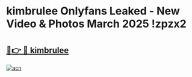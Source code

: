 # kimbrulee Onlyfans Leaked - New Video & Photos March 2025 !zpzx2

# <h2><a href="https://qjhh5d.iuczelnia.edu.pl?title=kimbrulee&ref=zpzx2">🔗👉 🔴 kimbrulee</a></h2>

[![acn](https://github.com/user-attachments/assets/0f9c940e-d8b0-45ae-aac7-cd30a18b3e1c)](https://qjhh5d.iuczelnia.edu.pl?title=kimbrulee&ref=zpzx2)

